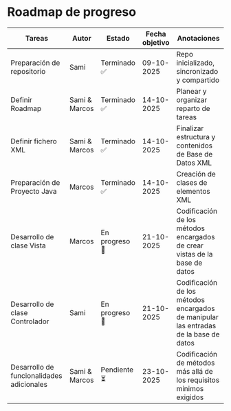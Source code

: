 <h1>Roadmap de progreso</h1>

<table>
  <thead>
    <tr>
      <th>Tareas</th>
      <th>Autor</th>
      <th>Estado</th>
      <th>Fecha objetivo</th>
      <th>Anotaciones</th>
    </tr>
  </thead>
  <tbody>
    <tr>
      <td>Preparación de repositorio</td>
      <td>Sami</td>
      <td>Terminado ✅</td>
      <td>09-10-2025</td>
      <td>Repo inicializado, sincronizado y compartido</td>
    </tr>
    <tr>
      <td>Definir Roadmap</td>
      <td>Sami & Marcos</td>
      <td>Terminado ✅</td>
      <td>14-10-2025</td>
      <td>Planear y organizar reparto de tareas</td>
    </tr>
    <tr>
      <td>Definir fichero XML</td>
      <td>Sami & Marcos</td>
      <td>Terminado ✅</td>
      <td>14-10-2025</td>
      <td>Finalizar estructura y contenidos de Base de Datos XML</td>
    </tr>
    <tr>
      <td>Preparación de Proyecto Java</td>
      <td>Marcos</td>
      <td>Terminado ✅</td>
      <td>14-10-2025</td>
      <td>Creación de clases de elementos XML</td>
    </tr>
    <tr>
      <td>Desarrollo de clase Vista</td>
      <td>Marcos</td>
      <td>En progreso 🔄</td>
      <td>21-10-2025</td>
      <td>Codificación de los métodos encargados de crear vistas de la base de datos</td>
    </tr>
    <tr>
      <td>Desarrollo de clase Controlador</td>
      <td>Sami</td>
      <td>En progreso 🔄</td>
      <td>21-10-2025</td>
      <td>Codificación de los métodos encargados de manipular las entradas de la base de datos</td>
    </tr>
    <tr>
      <td>Desarrollo de funcionalidades adicionales</td>
      <td>Sami & Marcos</td>
      <td>Pendiente ⏳</td>
      <td>23-10-2025</td>
      <td>Codificación de métodos más allá de los requisitos mínimos exigidos</td>
    </tr>
  </tbody>
</table>
